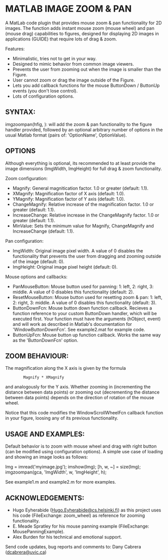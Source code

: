 # MATLAB IMAGE ZOOM & PAN
A MatLab code plugin that provides mouse zoom &amp; pan functionality for 2D images.
The function adds instant mouse zoom (mouse wheel) and pan (mouse drag) capabilities to figures,
designed for displaying 2D images in applications (GUIDE) that require lots of drag & zoom.

Features:
* Minimalistic, tries not to get in your way.
* Designed to mimic behavior from common image viewers.
* Prevents the user from zooming out when the image is smaller than the Figure.
* User cannot zoom or drag the image outside of the Figure.
* Lets you add callback functions for the mouse ButtonDown / ButtonUp events (you don't lose control).
* Lots of configuration options.

## SYNTAX:

imgzoompan(hfig, <options>): will add the zoom & pan functionality to the figure
handler provided, followed by an optional arbitrary number of options in the usual Matlab
format (pairs of: 'OptionName', OptionValue).

## OPTIONS

Although everything is optional, its recommended to at least provide the image dimensions
(ImgWidth, ImgHeight) for full drag & zoom functionality.

Zoom configuration:
 * Magnify: General magnitication factor. 1.0 or greater (default: 1.1).
 * XMagnify: Magnification factor of X axis (default: 1.0).
 * YMagnify: Magnification factor of Y axis (default: 1.0).
 * ChangeMagnify: Relative increase of the magnification factor. 1.0 or greater (default: 1.1).
 * IncreaseChange: Relative increase in the ChangeMagnify factor. 1.0 or greater (default: 1.1).
 * MinValue: Sets the minimum value for Magnify, ChangeMagnify and IncreaseChange (default: 1.1).

Pan configuration:
 * ImgWidth: Original image pixel width. A value of 0 disables the functionality that prevents the user
              from dragging and zooming outside of the image (default: 0).
 * ImgHeight: Original image pixel height (default: 0).

Mouse options and callbacks:
 * PanMouseButton: Mouse button used for panning: 1: left, 2: right, 3: middle.
                    A value of 0 disables this functionality (default: 2).
 * ResetMouseButton: Mouse button used for resetting zoom & pan: 1: left, 2: right, 3: middle.
                      A value of 0 disables this functionality (default: 3).
 * ButtonDownFcn: Mouse button down function callback. Recieves a function reference to your custom
                   ButtonDown handler, which will be executed first. Your function must have the arguments
                   (hObject, event) and will work as described in Matlab's documentation for
                   'WindowButtonDownFcn'. See example2.mat for example code.
 * ButtonUpFcn: Mouse button up function callback. Works the same way as the 'ButtonDownFcn' option.

## ZOOM BEHAVIOUR:

The magnification along the X axis is given by the formula

            Magnify * XMagnify

and analogously for the Y axis. Whether zooming in (incrementing the
distance between data points) or zooming out (decrementing the distance
between data points) depends on the direction of rotation of the mouse wheel.

Notice that this code modifies the WindowScrollWheelFcn callback function in your figure, loosing
any of its previous functionality.

## USAGE AND EXAMPLES:

Default behavior is to zoom with mouse wheel and drag with right button (can be modified
using configuration options). A simple use case of loading and showing an image looks as follows:

Img = imread('myimage.jpg');
imshow(Img);
[h, w, ~] = size(Img);
imgzoompan(gca, 'ImgWidth', w, 'ImgHeight', h);

See example1.m and example2.m for more examples.

## ACKNOWLEDGEMENTS:

* Hugo Eyherabide (Hugo.Eyherabide@cs.helsinki.fi) as this project uses his code
   (FileExchange: zoom_wheel) as reference for zooming functionality.
* E. Meade Spratley for his mouse panning example (FileExchange: MousePanningExample).
* Alex Burden for his technical and emotional support.

Send code updates, bug reports and comments to: Dany Cabrera (dcabrera@uvic.ca)